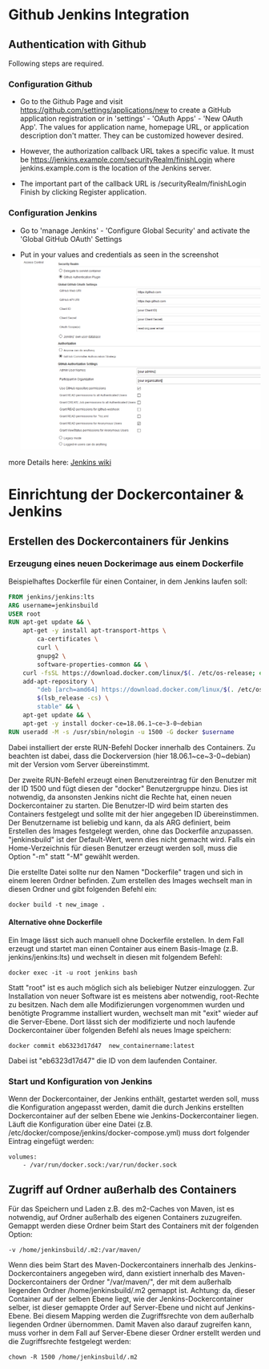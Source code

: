 ---
---

# Github Jenkins Integration

## Authentication with Github


Following steps are required.

### Configuration Github

* Go to the Github Page and visit https://github.com/settings/applications/new to create a GitHub application registration or in 'settings' - 'OAuth Apps' - 'New OAuth App'. The values for application name, homepage URL, or application description don't matter. They can be customized however desired.

* However, the authorization callback URL takes a specific value. It must be https://jenkins.example.com/securityRealm/finishLogin where                 
jenkins.example.com is the location of the Jenkins server.

* The important part of the callback URL is /securityRealm/finishLogin
Finish by clicking Register application.



### Configuration Jenkins

* Go to 'manage Jenkins' - 'Configure Global Security' and activate the 'Global GitHub OAuth' Settings
 
* Put in your values and credentials as seen in the screenshot
![Screenshot](img/accessControlJenkins.PNG)

more Details here: [Jenkins wiki](https://wiki.jenkins.io/display/JENKINS/Github+OAuth+Plugin)


# Einrichtung der Dockercontainer & Jenkins

## Erstellen des Dockercontainers für Jenkins

### Erzeugung eines neuen Dockerimage aus einem Dockerfile

Beispielhaftes Dockerfile für einen Container, in dem Jenkins laufen soll:

```Dockerfile
FROM jenkins/jenkins:lts
ARG username=jenkinsbuild
USER root
RUN apt-get update && \
    apt-get -y install apt-transport-https \
        ca-certificates \
        curl \
        gnupg2 \
        software-properties-common && \
    curl -fsSL https://download.docker.com/linux/$(. /etc/os-release; echo "$ID")/gpg > /tmp/dkey; apt-key add /tmp/dkey && \
    add-apt-repository \
        "deb [arch=amd64] https://download.docker.com/linux/$(. /etc/os-release; echo "$ID") \
        $(lsb_release -cs) \
        stable" && \
    apt-get update && \
    apt-get -y install docker-ce=18.06.1~ce~3-0~debian
RUN useradd -M -s /usr/sbin/nologin -u 1500 -G docker $username
```

Dabei installiert der erste RUN-Befehl Docker innerhalb des Containers. Zu beachten ist dabei, dass die Dockerversion (hier 18.06.1~ce~3-0~debian) mit der Version vom Server übereinstimmt.

Der zweite RUN-Befehl erzeugt einen Benutzereintrag für den Benutzer mit der ID 1500 und fügt diesen der "docker" Benutzergruppe hinzu. Dies ist notwendig, da ansonsten Jenkins nicht die Rechte hat, einen neuen Dockercontainer zu starten. Die Benutzer-ID wird beim starten des Containers festgelegt und sollte mit der hier angegeben ID übereinstimmen. Der Benutzername ist beliebig und kann, da als ARG definiert, beim Erstellen des Images festgelegt werden, ohne das Dockerfile anzupassen. "jenkinsbuild" ist der Default-Wert, wenn dies nicht gemacht wird. Falls ein Home-Verzeichnis für diesen Benutzer erzeugt werden soll, muss die Option "-m" statt "-M" gewählt werden.

Die erstellte Datei sollte nur den Namen "Dockerfile" tragen und sich in einem leeren Ordner befinden. Zum erstellen des Images wechselt man in diesen Ordner und gibt folgenden Befehl ein:

```
docker build -t new_image .
```


#### Alternative ohne Dockerfile

Ein Image lässt sich auch manuell ohne Dockerfile erstellen. In dem Fall erzeugt und startet man einen Container aus einem Basis-Image (z.B. jenkins/jenkins:lts) und wechselt in diesen mit folgendem Befehl:

```
docker exec -it -u root jenkins bash
```

Statt "root" ist es auch möglich sich als beliebiger Nutzer einzuloggen. Zur Installation von neuer Software ist es meistens aber notwendig, root-Rechte zu besitzen. Nach dem alle Modifizierungen vorgenommen wurden und benötigte Programme installiert wurden, wechselt man mit "exit" wieder auf die Server-Ebene. Dort lässt sich der modifizierte und noch laufende Dockercontainer über folgenden Befehl als neues Image speichern:

```
docker commit eb6323d17d47  new_containername:latest
```

Dabei ist "eb6323d17d47" die ID von dem laufenden Container.

### Start und Konfiguration von Jenkins

Wenn der Dockercontainer, der Jenkins enthält, gestartet werden soll, muss die Konfiguration angepasst werden, damit die durch Jenkins erstellten Dockercontainer auf der selben Ebene wie Jenkins-Dockercontainer liegen. Läuft die Konfiguration über eine Datei (z.B. /etc/docker/compose/jenkins/docker-compose.yml) muss dort folgender Eintrag eingefügt werden:

```
volumes:
    - /var/run/docker.sock:/var/run/docker.sock
```

## Zugriff auf Ordner außerhalb des Containers

Für das Speichern und Laden z.B. des m2-Caches von Maven, ist es notwendig, auf Ordner außerhalb des eigenen Containers zuzugreifen. Gemappt werden diese Ordner beim Start des Containers mit der folgenden Option:

```
-v /home/jenkinsbuild/.m2:/var/maven/
```

Wenn dies beim Start des Maven-Dockercontainers innerhalb des Jenkins-Dockercontainers angegeben wird, dann existiert innerhalb des Maven-Dockercontainers der Ordner "/var/maven/", der mit dem außerhalb liegenden Ordner /home/jenkinsbuild/.m2 gemappt ist. Achtung: da, dieser Container auf der selben Ebene liegt, wie der Jenkins-Dockercontainer selber, ist dieser gemappte Order auf Server-Ebene und nicht auf Jenkins-Ebene. Bei diesem Mapping werden die Zugriffsrechte von dem außerhalb liegenden Ordner übernommen. Damit Maven also darauf zugreifen kann, muss vorher in dem Fall auf Server-Ebene dieser Ordner erstellt werden und die Zugriffsrechte festgelegt werden:

```
chown -R 1500 /home/jenkinsbuild/.m2
```
